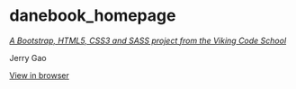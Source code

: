 # danebook_homepage

*[A Bootstrap, HTML5, CSS3 and SASS project from the Viking Code School](http://www.vikingcodeschool.com)*

Jerry Gao

[View in browser](http://htmlpreview.github.io/?https://github.com/blackwright/assignment_danebook_homepage/blob/master/index.html)
